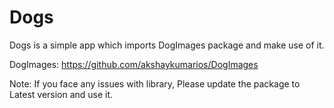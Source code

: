 # Dogs
Dogs is a simple app which imports DogImages package and make use of it.

DogImages: https://github.com/akshaykumarios/DogImages

Note: If you face any issues with library, Please update the package to Latest version and use it.
